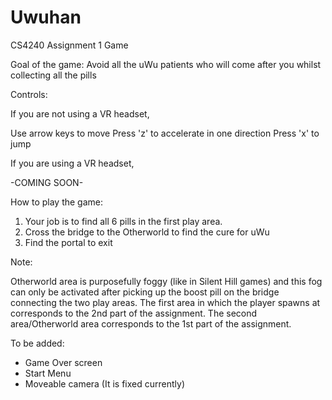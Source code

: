 # Uwuhan
CS4240 Assignment 1 Game

Goal of the game: Avoid all the uWu patients who will come after you whilst collecting all the pills

Controls:

If you are not using a VR headset,

Use arrow keys to move
Press 'z' to accelerate in one direction
Press 'x' to jump

If you are using a VR headset,

-COMING SOON-

How to play the game:
1) Your job is to find all 6 pills in the first play area.
2) Cross the bridge to the Otherworld to find the cure for uWu
3) Find the portal to exit

Note:

Otherworld area is purposefully foggy (like in Silent Hill games) and this fog can only be activated after picking up the boost pill on the bridge connecting the two play areas.
The first area in which the player spawns at corresponds to the 2nd part of the assignment.
The second area/Otherworld area corresponds to the 1st part of the assignment.

To be added:
- Game Over screen
- Start Menu
- Moveable camera (It is fixed currently)
